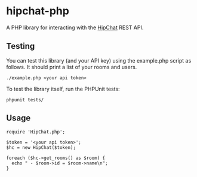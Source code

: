 hipchat-php
===========

A PHP library for interacting with the [HipChat][hc] REST API.

Testing
-------
You can test this library (and your API key) using the example.php script as follows. It should print a list of your rooms and users.

    ./example.php <your api token>

To test the library itself, run the PHPUnit tests:

    phpunit tests/

Usage
-----
    require 'HipChat.php';

    $token = '<your api token>';
    $hc = new HipChat($token);

    foreach ($hc->get_rooms() as $room) {
      echo " - $room->id = $room->name\n";
    }


[hc]: http://www.hipchat.com
